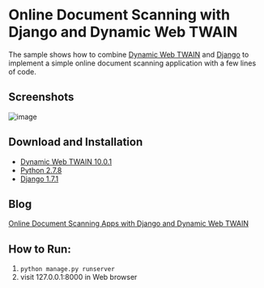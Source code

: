 Online Document Scanning with Django and Dynamic Web TWAIN
===============================================================

The sample shows how to combine [Dynamic Web TWAIN][1] and [Django][2] to implement a simple online document scanning application with a few lines of code. 

Screenshots
-----------
![image](http://www.codepool.biz/wp-content/uploads/2014/11/DWT_diango_scan.png)

Download and Installation 
-----------

* [Dynamic Web TWAIN 10.0.1][3]
* [Python 2.7.8][4]
* [Django 1.7.1][5]

Blog 
-----------
[Online Document Scanning Apps with Django and Dynamic Web TWAIN][6]

How to Run:
-----------
1. `python manage.py runserver`
2. visit 127.0.0.1:8000 in Web browser



[1]:http://www.dynamsoft.com/Products/WebTWAIN_Overview.aspx
[2]:https://www.djangoproject.com/
[3]:https://www.dynamsoft.com/Secure/Register_ClientInfo.aspx?productName=WebTWAIN&from=FromDownload
[4]:https://www.python.org/downloads/
[5]:https://www.djangoproject.com/download/
[6]:http://www.codepool.biz/django/online-document-scanning-apps-with-django-and-dynamic-web-twain.html
